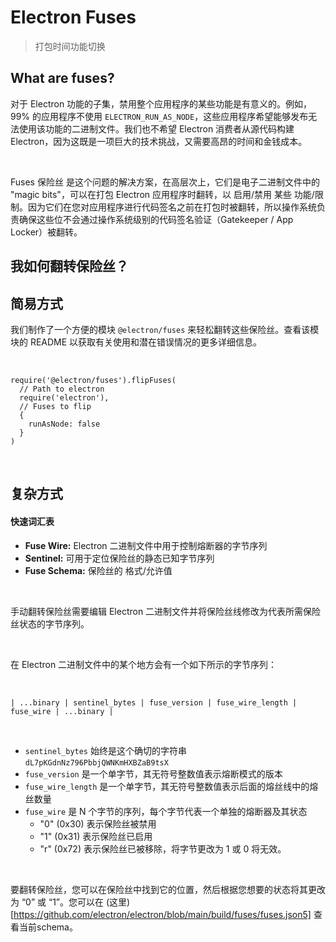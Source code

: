 # Electron Fuses

> 打包时间功能切换

## What are fuses?

对于 Electron 功能的子集，禁用整个应用程序的某些功能是有意义的。例如，99% 的应用程序不使用 `ELECTRON_RUN_AS_NODE`，这些应用程序希望能够发布无法使用该功能的二进制文件。我们也不希望 Electron 消费者从源代码构建 Electron，因为这既是一项巨大的技术挑战，又需要高昂的时间和金钱成本。

<br>

Fuses 保险丝 是这个问题的解决方案，在高层次上，它们是电子二进制文件中的 "magic bits"，可以在打包 Electron 应用程序时翻转，以 启用/禁用 某些 功能/限制。因为它们在您对应用程序进行代码签名之前在打包时被翻转，所以操作系统负责确保这些位不会通过操作系统级别的代码签名验证（Gatekeeper / App Locker）被翻转。

## 我如何翻转保险丝？

## 简易方式

我们制作了一个方便的模块 `@electron/fuses` 来轻松翻转这些保险丝。查看该模块的 README 以获取有关使用和潜在错误情况的更多详细信息。

<br>

```
require('@electron/fuses').flipFuses(
  // Path to electron
  require('electron'),
  // Fuses to flip
  {
    runAsNode: false
  }
)
```

<br>

## 复杂方式

#### 快速词汇表

- **Fuse Wire:** Electron 二进制文件中用于控制熔断器的字节序列
- **Sentinel:** 可用于定位保险丝的静态已知字节序列
- **Fuse Schema:** 保险丝的 格式/允许值

<br>

手动翻转保险丝需要编辑 Electron 二进制文件并将保险丝线修改为代表所需保险丝状态的字节序列。

<br>

在 Electron 二进制文件中的某个地方会有一个如下所示的字节序列：

<br>

```
| ...binary | sentinel_bytes | fuse_version | fuse_wire_length | fuse_wire | ...binary |
```

<br>

- `sentinel_bytes` 始终是这个确切的字符串 `dL7pKGdnNz796PbbjQWNKmHXBZaB9tsX`
- `fuse_version` 是一个单字节，其无符号整数值表示熔断模式的版本
- `fuse_wire_length` 是一个单字节，其无符号整数值表示后面的熔丝线中的熔丝数量
- `fuse_wire` 是 N 个字节的序列，每个字节代表一个单独的熔断器及其状态
    - "0" (0x30) 表示保险丝被禁用
    - "1" (0x31) 表示保险丝已启用
    - "r" (0x72) 表示保险丝已被移除，将字节更改为 1 或 0 将无效。

<br>

要翻转保险丝，您可以在保险丝中找到它的位置，然后根据您想要的状态将其更改为 “0” 或 “1”。您可以在 (这里)[https://github.com/electron/electron/blob/main/build/fuses/fuses.json5] 查看当前schema。